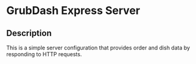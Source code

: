 # GrubDash Express Server
## Description
This is a simple server configuration that provides order and dish data by responding to HTTP requests. 
